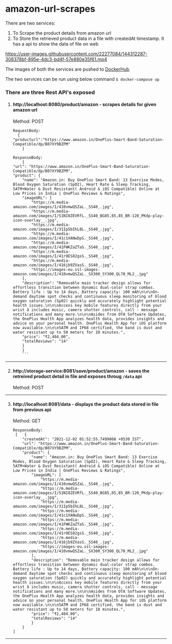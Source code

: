 # amazon-url-scrapes
There are two services:
1. To Scrape the product details from amazon url
2. To Store the retrieved product data in a file with createdAt timestamp. It has a api to show the data of file on web

https://user-images.githubusercontent.com/22277084/144312287-308378bf-895e-4dc3-bd4f-57e880e35f61.mp4

The images of both the services are pushed to [DockerHub](https://hub.docker.com/repository/docker/shilpi57/amazon-scrape).

The two services can be run using below command
`$ docker-compose up`

### There are three Rest API's exposed
1. #### http://localhost:8080/product/amazon - scrapes details for given amazon url
    Method: POST
    
    ```
    RequestBody:
      {
    "producturl":"https://www.amazon.in/OnePlus-Smart-Band-Saturation-Compatible/dp/B07XY9BZPM"
        }

    ResponseBody:
        {
    "url": "https://www.amazon.in/OnePlus-Smart-Band-Saturation-Compatible/dp/B07XY9BZPM",
    "product": {
        "name": "Amazon.in: Buy OnePlus Smart Band: 13 Exercise Modes, Blood Oxygen Saturation (SpO2), Heart Rate & Sleep Tracking, 5ATM+Water & Dust Resistant( Android & iOS Compatible) Online at Low Prices in India | OnePlus Reviews & Ratings",
        "imageURL": [
            "https://m.media-amazon.com/images/I/410vmwQSZaL._SS40_.jpg",
            "https://m.media-amazon.com/images/I/51NI8ZEVRfL._SS40_BG85,85,85_BR-120_PKdp-play-icon-overlay__.jpg",
            "https://m.media-amazon.com/images/I/31Ip5bIhL8L._SS40_.jpg",
            "https://m.media-amazon.com/images/I/41c1XANwDpS._SS40_.jpg",
            "https://m.media-amazon.com/images/I/41FWKZaZTaS._SS40_.jpg",
            "https://m.media-amazon.com/images/I/41rOES82gsS._SS40_.jpg",
            "https://m.media-amazon.com/images/I/416jb9ZVasS._SS40_.jpg",
            "https://images-eu.ssl-images-amazon.com/images/I/410vmwQSZaL._SX300_SY300_QL70_ML2_.jpg"
        ],
        "description": "Removable main tracker design allows for effortless transition between dynamic dual-color strap combos. Battery life : Up to 14 days, Battery capacity: 100 mAh\n\n\nOn-demand daytime spot checks and continuous sleep monitoring of blood oxygen saturation (Sp02) quickly and accurately highlight potential health issues.\n\n\nAccess key mobile features directly from your wrist â includes music, camera shutter controls, call - message notifications and many more.\n\n\nAsides from OTA Software Updates, the OnePlus Health App analyzes health data, provides insights and advice on your personal health. OnePlus Health App for iOS platform now available.\n\n\n5ATM and IP68 certified, the band is dust and water resistant up to 50 meters for 10 minutes.",
        "price": "₹2,484.00",
        "totalReviews": "14"
        }
        }
        ```
----
2. #### http://storage-service:8081/save/product/amazon - saves the retreived product detail in file and exposes throug `/data` api
    Method: POST
----
3. #### http://localhost:8081/data - displays the product data stored in file from previous api
    Method: GET
        
    ```
    ResponseBody:
     [   {
        "createdAt": "2021-12-02 01:52:55.7499068 +0530 IST",
        "url": "https://www.amazon.in/OnePlus-Smart-Band-Saturation-Compatible/dp/B07XY9BZPM",
        "product": {
            "name": "Amazon.in: Buy OnePlus Smart Band: 13 Exercise Modes, Blood Oxygen Saturation (SpO2), Heart Rate & Sleep Tracking, 5ATM+Water & Dust Resistant( Android & iOS Compatible) Online at Low Prices in India | OnePlus Reviews & Ratings",
            "imageURL": [
                "https://m.media-amazon.com/images/I/410vmwQSZaL._SS40_.jpg",
                "https://m.media-amazon.com/images/I/51NI8ZEVRfL._SS40_BG85,85,85_BR-120_PKdp-play-icon-overlay__.jpg",
                "https://m.media-amazon.com/images/I/31Ip5bIhL8L._SS40_.jpg",
                "https://m.media-amazon.com/images/I/41c1XANwDpS._SS40_.jpg",
                "https://m.media-amazon.com/images/I/41FWKZaZTaS._SS40_.jpg",
                "https://m.media-amazon.com/images/I/41rOES82gsS._SS40_.jpg",
                "https://m.media-amazon.com/images/I/416jb9ZVasS._SS40_.jpg",
                "https://images-eu.ssl-images-amazon.com/images/I/410vmwQSZaL._SX300_SY300_QL70_ML2_.jpg"
            ],
            "description": "Removable main tracker design allows for effortless transition between dynamic dual-color strap combos. Battery life : Up to 14 days, Battery capacity: 100 mAh\n\n\nOn-demand daytime spot checks and continuous sleep monitoring of blood oxygen saturation (Sp02) quickly and accurately highlight potential health issues.\n\n\nAccess key mobile features directly from your wrist â includes music, camera shutter controls, call - message notifications and many more.\n\n\nAsides from OTA Software Updates, the OnePlus Health App analyzes health data, provides insights and advice on your personal health. OnePlus Health App for iOS platform now available.\n\n\n5ATM and IP68 certified, the band is dust and water resistant up to 50 meters for 10 minutes.",
            "price": "₹2,484.00",
            "totalReviews": "14"
            }
        }
    ]
    ```

----
    



